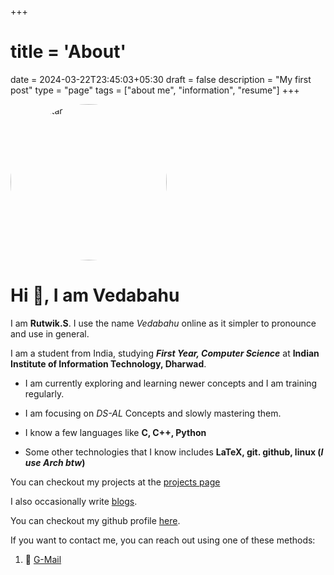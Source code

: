 +++
# title = 'About'
date = 2024-03-22T23:45:03+05:30
draft = false
description = "My first post"
type = "page"
tags = ["about me", "information", "resume"]
+++

<!-- ![Avatar](/avatar.jpeg) -->
<img src="/avatar.jpeg" alt="My avatar" style="width: 250px; height: 250px;border-radius: 5000px;"></img>

# Hi :wave:, I am Vedabahu

I am **Rutwik.S**. I use the name *Vedabahu* online as it simpler to pronounce and use in general.

I am a student from India, studying ***First Year, Computer Science*** at **Indian Institute of Information Technology, Dharwad**.

- I am currently exploring and learning newer concepts and I am training regularly.

- I am focusing on *DS-AL* Concepts and slowly mastering them.

- I know a few languages like **C, C++, Python**

- Some other technologies that I know includes **LaTeX, git. github, linux (*I use Arch btw*)**

You can checkout my projects at the [projects page](/projects)

I also occasionally write [blogs](/posts).

You can checkout my github profile [here](https://github.com/Vedabahu).

If you want to contact me, you can reach out using one of these methods:

1. :envelope_with_arrow: [G-Mail](mailto:rutwiks123@gmail.com)
